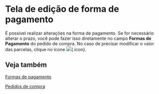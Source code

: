 # Tela de edição de forma de pagamento

É possível realizar alterações na forma de pagamento. Se for necessário alterar o prazo, você pode fazer isso diretamente no campo **Formas de Pagamento** do pedido de compra. 
No caso de precisar modificar o valor das parcelas, clique no ícone ![](https://static.zenerp.app.br/icons/purchase/purchasePayment.svg){.icon}.

## Veja também

[Formas de pagamento](purchasePayment)

[Pedidos de compra](purchase)